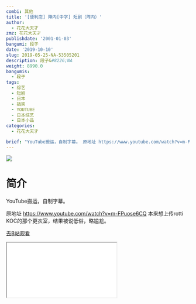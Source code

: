 ```yaml
---
combi: 其他
title: '[便利店] 陣内[中字] 短剧（阵内）'
author:
  - 花花大天才
zmz: 花花大天才
publishdate: '2001-01-03'
bangumi: 段子
date: '2019-10-10'
slug: 2019-05-25-NA-53505201
description: 段子&#8226;NA
weight: 8990.0
bangumis:
  - 段子
tags:
  - 综艺
  - 短剧
  - 日本
  - 搞笑
  - YOUTUBE
  - 日本综艺
  - 日本小品
categories:
  - 花花大天才

brief: "YouTube搬运，自制字幕。 原地址 https://www.youtube.com/watch?v=m-FPuose6CQ 本来想上传rotti KOC的那个更衣室，结果被说低俗，略尴尬。"
---
```

![](https://raw.githubusercontent.com/tcgriffith/owaraisite/master/static/tmpimg/880bb9c605f974212e7cfc2421b4614221d0fffe.jpg.480.jpg)
# 简介  
YouTube搬运，自制字幕。

原地址 https://www.youtube.com/watch?v=m-FPuose6CQ
本来想上传rotti KOC的那个更衣室，结果被说低俗，略尴尬。  

[去B站观看](https://www.bilibili.com/video/av53505201/)
<div class ="resp-container"><iframe class="testiframe" src="//player.bilibili.com/player.html?aid=53505201"", scrolling="no", allowfullscreen="true" > </iframe></div> 
